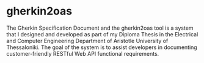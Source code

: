 # gherkin2oas
The Gherkin Specification Document and the gherkin2oas tool is a system that I designed and developed as part of my Diploma Thesis in the Electrical and Computer Engineering Department of Aristotle University of Thessaloniki. The goal of the system is to assist developers in documenting customer-friendly RESTful Web API functional requirements. 
